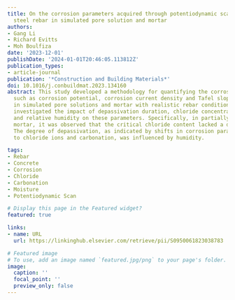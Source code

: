 ```yaml
---
title: On the corrosion parameters acquired through potentiodynamic scans of carbon
  steel rebar in simulated pore solution and mortar
authors:
- Gang Li
- Richard Evitts
- Moh Boulfiza
date: '2023-12-01'
publishDate: '2024-01-01T20:46:05.113812Z'
publication_types:
- article-journal
publication: '*Construction and Building Materials*'
doi: 10.1016/j.conbuildmat.2023.134160
abstract: This study developed a methodology for quantifying the corrosion parameters
  such as corrosion potential, corrosion current density and Tafel slopes for rebar
  in simulated pore solutions and mortar with realistic rebar conditions. We quantitatively
  investigated the impact of depassivation duration, chloride concentration, carbonation,
  and relative humidity on these parameters. Specifically, in partially saturated
  mortar, it was observed that the critical chloride content lacked a distinct threshold.
  The degree of depassivation, as indicated by shifts in corrosion parameters due
  to chloride ions and carbonation, was influenced by humidity.

tags:
- Rebar
- Concrete
- Corrosion
- Chloride
- Carbonation
- Moisture
- Potentiodynamic Scan

# Display this page in the Featured widget?
featured: true

links:
- name: URL
  url: https://linkinghub.elsevier.com/retrieve/pii/S0950061823038783

# Featured image
# To use, add an image named `featured.jpg/png` to your page's folder.
image:
  caption: ''
  focal_point: ''
  preview_only: false
---
```

